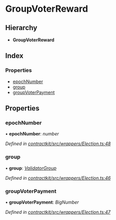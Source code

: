 # GroupVoterReward

## Hierarchy

* **GroupVoterReward**

## Index

### Properties

* [epochNumber](_wrappers_election_.groupvoterreward.md#epochnumber)
* [group](_wrappers_election_.groupvoterreward.md#group)
* [groupVoterPayment](_wrappers_election_.groupvoterreward.md#groupvoterpayment)

## Properties

### epochNumber

• **epochNumber**: _number_

_Defined in_ [_contractkit/src/wrappers/Election.ts:48_](https://github.com/celo-org/celo-monorepo/blob/master/packages/sdk/contractkit/src/wrappers/Election.ts#L48)

### group

• **group**: [_ValidatorGroup_](_wrappers_validators_.validatorgroup.md)

_Defined in_ [_contractkit/src/wrappers/Election.ts:46_](https://github.com/celo-org/celo-monorepo/blob/master/packages/sdk/contractkit/src/wrappers/Election.ts#L46)

### groupVoterPayment

• **groupVoterPayment**: _BigNumber_

_Defined in_ [_contractkit/src/wrappers/Election.ts:47_](https://github.com/celo-org/celo-monorepo/blob/master/packages/sdk/contractkit/src/wrappers/Election.ts#L47)

